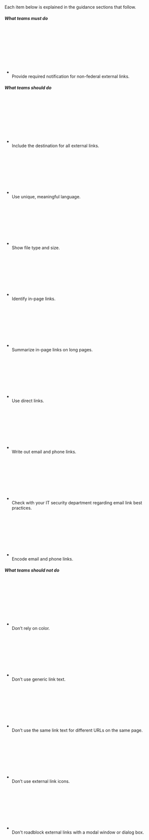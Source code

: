 <p class="margin-top-2 padding-top-1 border-top-1px border-base-lighter">Each item below is explained in the guidance sections that follow.<p>

<div class="bg-white border-1px border-base-lightest padding-2 radius-lg">
  <div class="grid-row grid-gap-lg">
    <div class="tablet:grid-col">
      <h5>What teams must do</h5>
      <ul class="usa-icon-list usa-icon-list--primary margin-top-2">
        <li class="usa-icon-list__item">
          <div class="usa-icon-list__icon">
            <svg class="usa-icon" aria-hidden="true" role="img"><use xlink:href="{{ site.baseurl }}/assets/img/sprite.svg#local_police"></use></svg>
          </div>
          <div class="usa-icon-list__content">
            Provide required notification for non-federal external links.
          </div>
        </li>
      </ul>
    </div>
    <div class="margin-top-3 tablet:margin-top-0 tablet:grid-col">
      <h5>What teams should do</h5>
      <ul class="usa-icon-list usa-icon-list--success margin-top-2">
        <li class="usa-icon-list__item">
          <div class="usa-icon-list__icon">
            <svg class="usa-icon" aria-hidden="true" role="img"><use xlink:href="{{ site.baseurl }}/assets/img/sprite.svg#check_circle"></use></svg>
          </div>
          <div class="usa-icon-list__content">
            Include the destination for all external links.
          </div>
        </li>
        <li class="usa-icon-list__item">
          <div class="usa-icon-list__icon">
            <svg class="usa-icon" aria-hidden="true" role="img"><use xlink:href="{{ site.baseurl }}/assets/img/sprite.svg#check_circle"></use></svg>
          </div>
          <div class="usa-icon-list__content">
            Use unique, meaningful language.
          </div>
        </li>
        <li class="usa-icon-list__item">
          <div class="usa-icon-list__icon">
            <svg class="usa-icon" aria-hidden="true" role="img"><use xlink:href="{{ site.baseurl }}/assets/img/sprite.svg#check_circle"></use></svg>
          </div>
          <div class="usa-icon-list__content">
            Show file type and size.
          </div>
        </li>
        <li class="usa-icon-list__item">
          <div class="usa-icon-list__icon">
            <svg class="usa-icon" aria-hidden="true" role="img"><use xlink:href="{{ site.baseurl }}/assets/img/sprite.svg#check_circle"></use></svg>
          </div>
          <div class="usa-icon-list__content">
            Identify in-page links.
          </div>
        </li>
        <li class="usa-icon-list__item">
          <div class="usa-icon-list__icon">
            <svg class="usa-icon" aria-hidden="true" role="img"><use xlink:href="{{ site.baseurl }}/assets/img/sprite.svg#check_circle"></use></svg>
          </div>
          <div class="usa-icon-list__content">
            Summarize in-page links on long pages.
          </div>
        </li>
        <li class="usa-icon-list__item">
          <div class="usa-icon-list__icon">
            <svg class="usa-icon" aria-hidden="true" role="img"><use xlink:href="{{ site.baseurl }}/assets/img/sprite.svg#check_circle"></use></svg>
          </div>
          <div class="usa-icon-list__content">
            Use direct links.
          </div>
        </li>
        <li class="usa-icon-list__item">
          <div class="usa-icon-list__icon">
            <svg class="usa-icon" aria-hidden="true" role="img"><use xlink:href="{{ site.baseurl }}/assets/img/sprite.svg#check_circle"></use></svg>
          </div>
          <div class="usa-icon-list__content">
            Write out email and phone links.
          </div>
        </li>
        <li class="usa-icon-list__item">
          <div class="usa-icon-list__icon">
            <svg class="usa-icon" aria-hidden="true" role="img"><use xlink:href="{{ site.baseurl }}/assets/img/sprite.svg#check_circle"></use></svg>
          </div>
          <div class="usa-icon-list__content">
            Check with your IT security department regarding email link best practices.
          </div>
        </li>
        <li class="usa-icon-list__item">
          <div class="usa-icon-list__icon">
            <svg class="usa-icon" aria-hidden="true" role="img"><use xlink:href="{{ site.baseurl }}/assets/img/sprite.svg#check_circle"></use></svg>
          </div>
          <div class="usa-icon-list__content">
            Encode email and phone links.
          </div>
        </li>
      </ul>
    </div>
    <div class="margin-top-3 tablet:margin-top-0 tablet:grid-col">
      <h5>What teams should not do</h5>
      <ul class="usa-icon-list usa-icon-list--error margin-top-2">
        <li class="usa-icon-list__item">
          <div class="usa-icon-list__icon">
            <svg class="usa-icon" aria-hidden="true" role="img"><use xlink:href="{{ site.baseurl }}/assets/img/sprite.svg#cancel"></use></svg>
          </div>
          <div class="usa-icon-list__content">
            Don’t rely on color.
          </div>
        </li>
        <li class="usa-icon-list__item">
          <div class="usa-icon-list__icon">
            <svg class="usa-icon" aria-hidden="true" role="img"><use xlink:href="{{ site.baseurl }}/assets/img/sprite.svg#cancel"></use></svg>
          </div>
          <div class="usa-icon-list__content">
            Don’t use generic link text.
          </div>
        </li>
        <li class="usa-icon-list__item">
          <div class="usa-icon-list__icon">
            <svg class="usa-icon" aria-hidden="true" role="img"><use xlink:href="{{ site.baseurl }}/assets/img/sprite.svg#cancel"></use></svg>
          </div>
          <div class="usa-icon-list__content">
            Don’t use the same link text for different URLs on the same page.
          </div>
        </li>
        <li class="usa-icon-list__item">
          <div class="usa-icon-list__icon">
            <svg class="usa-icon" aria-hidden="true" role="img"><use xlink:href="{{ site.baseurl }}/assets/img/sprite.svg#cancel"></use></svg>
          </div>
          <div class="usa-icon-list__content">
            Don’t use external link icons.
          </div>
        </li>
        <li class="usa-icon-list__item">
          <div class="usa-icon-list__icon">
            <svg class="usa-icon" aria-hidden="true" role="img"><use xlink:href="{{ site.baseurl }}/assets/img/sprite.svg#cancel"></use></svg>
          </div>
          <div class="usa-icon-list__content">
            Don't roadblock external links with a modal window or dialog box.
          </div>
        </li>
      </ul>
    </div>
  </div>
</div>
